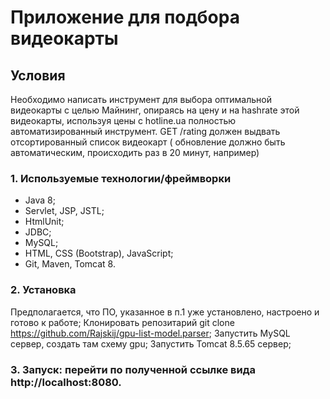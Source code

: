 # Приложение для подбора видеокарты

## Условия

Необходимо написать инструмент для выбора оптимальной видеокарты с целью Майнинг,
опираясь на цену и на hashrate этой видеокарты, используя цены с hotline.ua
полностью автоматизированный инструмент.
GET /rating должен выдвать отсортированный список видеокарт
( обновление должно быть автоматическим, происходить раз в 20 минут, например)

### 1. Используемые технологии/фреймворки

* Java 8;
* Servlet, JSP, JSTL;
* HtmlUnit;
* JDBC;
* MySQL;
* HTML, CSS (Bootstrap), JavaScript;
* Git, Maven, Tomcat 8.

### 2. Установка

Предполагается, что ПО, указанное в п.1 уже установлено, настроено и готово к работе;
Клонировать репозитарий git clone https://github.com/Rajskij/gpu-list-model.parser;
Запустить MySQL сервер, создать там схему gpu;
Запустить Tomcat 8.5.65 сервер;

### 3. Запуск: перейти по полученной ссылке вида http://localhost:8080.
